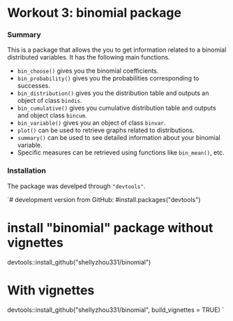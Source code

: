 # Workout 3: binomial package

### Summary
This is a package that allows the you to get information related to a binomial distributed variables. It has the following main functions. 

- `bin_choose()` gives you the binomial coefficients. 
- `bin_probability()` gives you the probabilities corresponding to successes. 
- `bin_distribution()` gives you the distribution table and outputs an object of class `bindis`. 
- `bin_cumulative()` gives you cumulative distribution table and outputs and object class `bincum`.
- `bin_variable()` gives you an object of class `binvar`.
- `plot()` can be used to retrieve graphs related to distributions.
- `summary()` can be used to see detailed information about your binomial variable.
- Specific measures can be retrieved using functions like `bin_mean()`, etc. 

### Installation
The package was develped through `"devtools"`.

`# development version from GitHub:
#install.packages("devtools") 

# install "binomial" package without vignettes
devtools::install_github("shellyzhou331/binomial")

# With vignettes
devtools::install_github("shellyzhou331/binomial", build_vignettes = TRUE)
`
